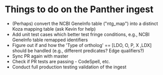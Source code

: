 # Things to do on the Panther ingest

- (Perhaps) convert the NCBI GeneInfo table ("ntg_map") into a distinct Koza mapping table (ask Kevin for help)
- Add unit test cases which better test fringe conditions, e.g., NCBI GeneInfo table remapped identifiers
- Figure out if and how the 'Type of ortholog' == [LDO, O, P, X ,LDX] should be handled (e.g., different predicates? Edge qualifiers?)
- Sync PR again with master
- Check if PR tests are passing - CodeSpell, etc.
- Conduct full production testing validation of the ingest
